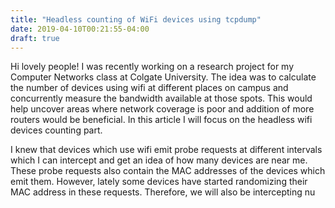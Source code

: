 ```yaml
---
title: "Headless counting of WiFi devices using tcpdump"
date: 2019-04-10T00:21:55-04:00
draft: true
---
```


Hi lovely people! I was recently working on a research project for my Computer Networks class at Colgate University. The idea was to calculate the number of devices using wifi at different places on campus and concurrently measure the bandwidth available at those spots. This would help uncover areas where network coverage is poor and addition of more routers would be beneficial. In this article I will focus on the headless wifi devices counting part.

I knew that devices which use wifi emit probe requests at different intervals which I can intercept and get an idea of how many devices are near me. These probe requests also contain the MAC addresses of the devices which emit them. However, lately some devices have started randomizing their MAC address in these requests. Therefore, we will also be intercepting nu